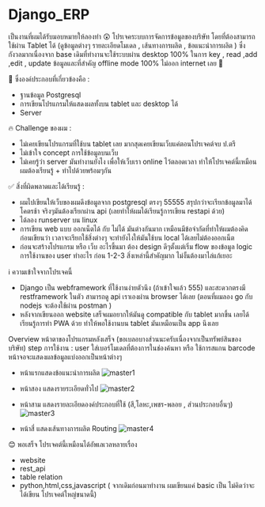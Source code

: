 # Django_ERP

เป็นงานที่ผมได้รับมอบหมายให้ลองทำ 😲
โปรเจคระบบการจัดการข้อมูลของบริษัท โดยที่ต้องสามารถใช้ผ่าน Tablet ได้ (ดูข้อมูลต่างๆ รายละเอียดโมเดล , เส้นทางการผลิต , ข้อแนะนำการผลิต ) 
ซึ่งกังวลมากเนื่องจาก base เดิมที่ทำงานจะใช้ระบบผ่าน desktop 100% 
ในการ key , read ,add ,edit , update ข้อมูลและที่สำคัญ offline mode 100% ไม่ออก internet เลย 🤣

🍚 ซึ่งองค์ประกอบที่เกี่ยวข้องคือ :
- ฐานข้อมูล Postgresql 
- การเขียนโปรแกรมให้แสดงผลทั้งบน tablet และ desktop ได้
- Server 

🔥 Challenge ของผม : 
- ไม่เคยเขียนโปรแกรมที่ใช้บน tablet เลย มากสุดเคยเขียนเว็บแค่ตอนโปรเจคต์จบ ป.ตรี 
- ไม่เข้าใจ concept การใช้ข้อมูลบนเว็บ
- ไม่เคยรู้ว่า server มันทำงานยังไง เพื่อให้เว็บเรา online ไว้ตลอดเวลา
ทำให้โปรเจคต์นี้เหมือนผมต้องเรียนรู้ + ทำไปด้วยพร้อมๆกัน

✅ สิ่งที่ผิดพลาดและได้เรียนรู้ :
- ผมไปเขียนให้เว็บของผมดึงข้อมูลจาก postgresql ตรงๆ 55555 สรุปกว่าจะเรียกข้อมูลมาได้ โคตรช้า จริงๆมันต้องเรียกผ่าน api (เลยทำให้ผมได้เรียนรู้การเขียน restapi ด้วย)
- ได้ลอง runserver บน linux
- การเขียน web แบบ ออกเน็ตได้ กับ ไม่ได้ มันต่างกันมาก เหมือนมีข้อจำกัดที่ทำให้ผมต้องคิดก่อนเขียนว่า เวลาจะเรียกใช้สิ่งต่างๆ จะทำยังไงให้มันใช้บน local ได้เลยไม่ต้องออกเน็ต
- ก่อนจะสร้างโปรแกรม หรือ เว็บ อะไรขึ้นมา ต้อง design ดีๆตั้งแต่เริ่ม flow ของข้อมูล logic การใช้งานของ user ทำอะไร ก่อน 1-2-3 สิ่งเหล่านี้สำคัญมาก ไม่งั้นต้องมาไล่แก้เยอะ

ℹ️ ความเข้าใจจากโปรเจคนี้
- Django เป็น webframework ที่ใช้งานง่ายตัวนึง (ถ้าเข้าใจแล้ว 555) และสะดวกตรงมี restframework ในตัว สามารถดู api เราเองผ่าน browser ได้เลย (ตอนที่ผมลอง go กับ nodejs จะต้องใช้ผ่าน postman )
- หลังจากเขียนออก website เสร็จผมอยากให้มันดู compatible กับ tablet มากขึ้น เลยได้เรียนรู้การทำ PWA ด้วย ทำให้พอใช้งานบน tablet มันเหมือนเป็น app นึงเลย







Overview หน้าตาของโปรแกรมหลังเสร็จ (ขอเบลอบางส่วนนะครับเนื่องจากเป็นทรัพย์สินของบริษัท)
step การใช้งาน : user ใส่เบอร์โมเดลที่ต้องการในช่องค้นหา หรือ ใช้การสแกน barcode หน้าจอจะแสดงผลข้อมูลแบ่งออกเป็นหน้าต่างๆ
- หน้าแรกแสดงข้อแนะนำการผลิต
![master1](https://github.com/zRedHox/Django_ERP/assets/30298730/d0901e13-3a1f-4959-b509-7e7d6b60cb3e)

- หน้าสอง แสดงรายระเอียดทั่วไป
![master2](https://github.com/zRedHox/Django_ERP/assets/30298730/ca2f0e68-befa-4c3b-9051-109dff52511c)

- หน้าสาม แสดงรายละเอียดองค์ประกอบที่ใช้ (สี,โลหะ,เพชร-พลอย , ส่วนประกอบอื่นๆ)
![master3](https://github.com/zRedHox/Django_ERP/assets/30298730/022cfc5c-ff1c-4f29-99f5-d808f1b3d108)

- หน้าสี่ แสดงเส้นทางการผลิต Routing
![master4](https://github.com/zRedHox/Django_ERP/assets/30298730/731fd624-6aa3-4017-8bef-da5d0ff573a3)



😊 พอเสร็จ โปรเจคต์นี้เหมือนได้อัพเลเวลหลายเรื่อง 
- website
- rest_api
- table relation
- python,html,css,javascript ( จากเดิมก่อนมาทำงาน ผมเขียนแค่ basic เป็น ไม่คิดว่าจะได้เขียน โปรเจคต์ใหญ่ขนาดนี้)

